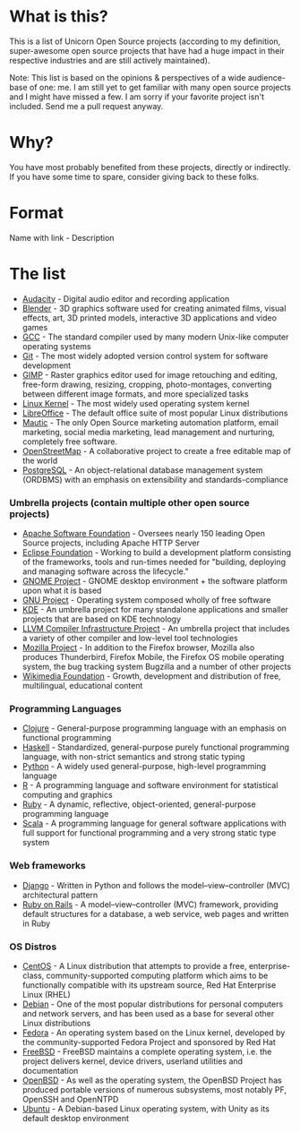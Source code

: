 # What is this?
This is a list of Unicorn Open Source projects (according to my definition, super-awesome open source projects that have had a huge impact in their respective industries and are still actively maintained).

Note: This list is based on the opinions & perspectives of a wide audience-base of one: me. I am still yet to get familiar with many open source projects and I might have missed a few. I am sorry if your favorite project isn't included. Send me a pull request anyway.

# Why?
You have most probably benefited from these projects, directly or indirectly. If you have some time to spare, consider giving back to these folks.

# Format

Name with link - Description

# The list

- [Audacity](http://web.audacityteam.org/) -  Digital audio editor and recording application
- [Blender](https://www.blender.org/) -  3D graphics software used for creating animated films, visual effects, art, 3D printed models, interactive 3D applications and video games
- [GCC](https://gcc.gnu.org/) - The standard compiler used by many modern Unix-like computer operating systems
- [Git](http://git-scm.com/) - The most widely adopted version control system for software development
- [GIMP](http://www.gimp.org/) -  Raster graphics editor used for image retouching and editing, free-form drawing, resizing, cropping, photo-montages, converting between different image formats, and more specialized tasks
- [Linux Kernel](https://www.kernel.org/) - The most widely used operating system kernel
- [LibreOffice](http://www.libreoffice.org/) - The default office suite of most popular Linux distributions
- [Mautic](https://www.mautic.org/) - The only Open Source marketing automation platform, email marketing, social media marketing, lead management and nurturing, completely free software.
- [OpenStreetMap](http://www.openstreetmap.org/) - A collaborative project to create a free editable map of the world
- [PostgreSQL](http://www.postgresql.org/) - An object-relational database management system (ORDBMS) with an emphasis on extensibility and standards-compliance

### Umbrella projects (contain multiple other open source projects)
- [Apache Software Foundation](http://www.apache.org/) - Oversees nearly 150 leading Open Source projects, including Apache HTTP Server
- [Eclipse Foundation](http://www.eclipse.org/) -  Working to build a development platform consisting of the frameworks, tools and run-times needed for "building, deploying and managing software across the lifecycle." 
- [GNOME Project](https://www.gnome.org/) - GNOME desktop environment + the software platform upon what it is based
- [GNU Project](http://www.gnu.org/) - Operating system composed wholly of free software
- [KDE](https://www.kde.org/) - An umbrella project for many standalone applications and smaller projects that are based on KDE technology
- [LLVM Compiler Infrastructure Project](http://llvm.org/) -  An umbrella project that includes a variety of other compiler and low-level tool technologies
- [Mozilla Project](https://www.mozilla.org/) - In addition to the Firefox browser, Mozilla also produces Thunderbird, Firefox Mobile, the Firefox OS mobile operating system, the bug tracking system Bugzilla and a number of other projects
- [Wikimedia Foundation](http://wikimediafoundation.org/wiki/Home) - Growth, development and distribution of free, multilingual, educational content

### Programming Languages
- [Clojure](http://dev.clojure.org/display/community/Contributing) - General-purpose programming language with an emphasis on functional programming
- [Haskell](https://ghc.haskell.org/trac/ghc/wiki/Newcomers) - Standardized, general-purpose purely functional programming language, with non-strict semantics and strong static typing
- [Python](https://www.python.org/dev/) - A widely used general-purpose, high-level programming language
- [R](http://www.r-project.org/) - A programming language and software environment for statistical computing and graphics
- [Ruby](https://www.ruby-lang.org/) - A dynamic, reflective, object-oriented, general-purpose programming language
- [Scala](http://scala-lang.org/) -  A programming language for general software applications with full support for functional programming and a very strong static type system

### Web frameworks
- [Django](https://www.djangoproject.com/) -  Written in Python and follows the model–view–controller (MVC) architectural pattern
- [Ruby on Rails](http://rubyonrails.org/) - A model–view–controller (MVC) framework, providing default structures for a database, a web service, web pages and written in Ruby

### OS Distros
- [CentOS](https://www.centos.org/) - A Linux distribution that attempts to provide a free, enterprise-class, community-supported computing platform which aims to be functionally compatible with its upstream source, Red Hat Enterprise Linux (RHEL)
- [Debian](https://www.debian.org/) - One of the most popular distributions for personal computers and network servers, and has been used as a base for several other Linux distributions
- [Fedora](https://getfedora.org/) - An operating system based on the Linux kernel, developed by the community-supported Fedora Project and sponsored by Red Hat
- [FreeBSD](http://www.freebsd.org/) - FreeBSD maintains a complete operating system, i.e. the project delivers kernel, device drivers, userland utilities and documentation
- [OpenBSD](http://www.openbsdfoundation.org/) - As well as the operating system, the OpenBSD Project has produced portable versions of numerous subsystems, most notably PF, OpenSSH and OpenNTPD
- [Ubuntu](http://www.ubuntu.com/) - A Debian-based Linux operating system, with Unity as its default desktop environment
